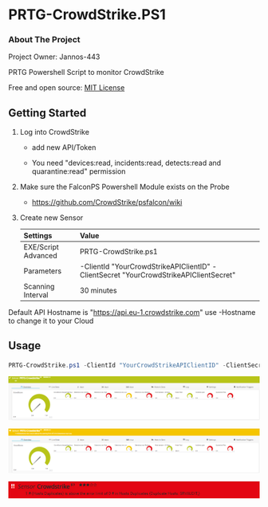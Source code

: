 # PRTG-CrowdStrike.PS1

<!-- ABOUT THE PROJECT -->
### About The Project
Project Owner: Jannos-443

PRTG Powershell Script to monitor CrowdStrike

Free and open source: [MIT License](https://github.com/Jannos-443/PRTG-CrowdStrike/blob/main/LICENSE)


<!-- GETTING STARTED -->
## Getting Started
1. Log into CrowdStrike
   
   - add new API/Token

   - You need "devices:read, incidents:read, detects:read and quarantine:read" permission
   

2. Make sure the FalconPS Powershell Module exists on the Probe
   - https://github.com/CrowdStrike/psfalcon/wiki


3. Create new Sensor

   | Settings | Value |
   | --- | --- |
   | EXE/Script Advanced | PRTG-CrowdStrike.ps1 |
   | Parameters | -ClientId "YourCrowdStrikeAPIClientID" -ClientSecret "YourCrowdStrikeAPIClientSecret"|
   | Scanning Interval | 30 minutes |

Default API Hostname is "https://api.eu-1.crowdstrike.com" use -Hostname to change it to your Cloud

## Usage

```powershell
PRTG-CrowdStrike.ps1 -ClientId "YourCrowdStrikeAPIClientID" -ClientSecret "YourCrowdStrikeAPIClientSecret" -Hostname "https://api.eu-1.crowdstrike.com"
```

![PRTG-CrowdStrike](media/ok.png)

![PRTG-CrowdStrike](media/warning.png)

![PRTG-CrowdStrike](media/error.png)